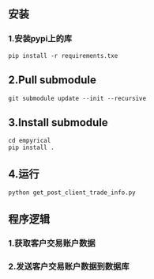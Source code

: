 ## 安装
### 1.安装pypi上的库
```
pip install -r requirements.txe
```

## 2.Pull submodule
```
git submodule update --init --recursive
```

## 3.Install submodule

```
cd empyrical
pip install .
```

## 4.运行
```
python get_post_client_trade_info.py
```

## 程序逻辑
### 1.获取客户交易账户数据

### 2.发送客户交易账户数据到数据库
